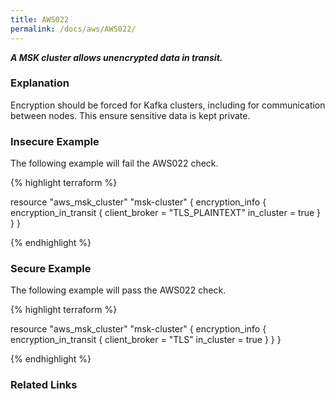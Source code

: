 ```yaml
---
title: AWS022
permalink: /docs/aws/AWS022/
---
```


***A MSK cluster allows unencrypted data in transit.***

### Explanation


Encryption should be forced for Kafka clusters, including for communication between nodes. This ensure sensitive data is kept private.



### Insecure Example

The following example will fail the AWS022 check.

{% highlight terraform %}

resource "aws_msk_cluster" "msk-cluster" {
	encryption_info {
		encryption_in_transit {
			client_broker = "TLS_PLAINTEXT"
			in_cluster = true
		}
	}
}

{% endhighlight %}



### Secure Example

The following example will pass the AWS022 check.

{% highlight terraform %}

resource "aws_msk_cluster" "msk-cluster" {
	encryption_info {
		encryption_in_transit {
			client_broker = "TLS"
			in_cluster = true
		}
	}
}

{% endhighlight %}


### Related Links


